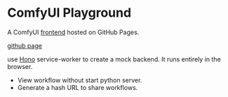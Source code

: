 # ComfyUI Playground

A ComfyUI [frontend](https://github.com/Comfy-Org/ComfyUI_frontend/) hosted on GitHub Pages.

[github page](https://windwp.github.io/comfyui-ghpages)

use  [Hono](https://hono.dev/docs/getting-started/service-worker) service-worker to create a mock backend. It runs entirely in the browser.

- View workflow without start python server.
- Generate a hash URL to share workflows.

